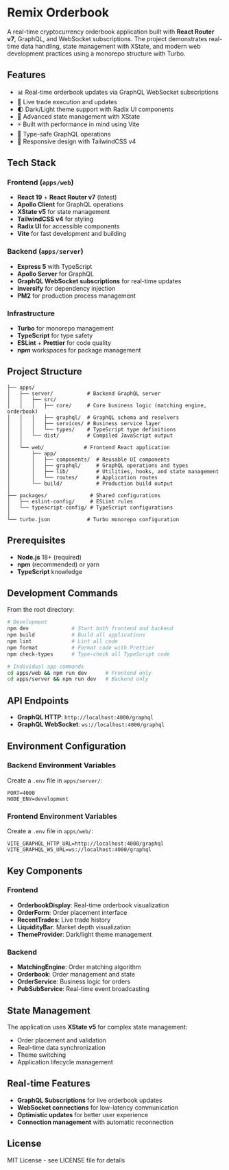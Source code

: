 # Remix Orderbook

A real-time cryptocurrency orderbook application built with **React Router v7**, GraphQL, and WebSocket subscriptions. The project demonstrates real-time data handling, state management with XState, and modern web development practices using a monorepo structure with Turbo.

## Features

- 📊 Real-time orderbook updates via GraphQL WebSocket subscriptions
- 💱 Live trade execution and updates
- 🌓 Dark/Light theme support with Radix UI components
- 🎯 Advanced state management with XState
- ⚡ Built with performance in mind using Vite
- 🔄 Type-safe GraphQL operations
- 📱 Responsive design with TailwindCSS v4

## Tech Stack

### Frontend (`apps/web`)

- **React 19** + **React Router v7** (latest)
- **Apollo Client** for GraphQL operations
- **XState v5** for state management
- **TailwindCSS v4** for styling
- **Radix UI** for accessible components
- **Vite** for fast development and building

### Backend (`apps/server`)

- **Express 5** with TypeScript
- **Apollo Server** for GraphQL
- **GraphQL WebSocket subscriptions** for real-time updates
- **Inversify** for dependency injection
- **PM2** for production process management

### Infrastructure

- **Turbo** for monorepo management
- **TypeScript** for type safety
- **ESLint** + **Prettier** for code quality
- **npm** workspaces for package management

## Project Structure

```
├── apps/
│   ├── server/           # Backend GraphQL server
│   │   ├── src/
│   │   │   ├── core/     # Core business logic (matching engine, orderbook)
│   │   │   ├── graphql/  # GraphQL schema and resolvers
│   │   │   ├── services/ # Business service layer
│   │   │   └── types/    # TypeScript type definitions
│   │   └── dist/         # Compiled JavaScript output
│   │
│   └── web/             # Frontend React application
│       ├── app/
│       │   ├── components/  # Reusable UI components
│       │   ├── graphql/     # GraphQL operations and types
│       │   ├── lib/         # Utilities, hooks, and state management
│       │   └── routes/      # Application routes
│       └── build/           # Production build output
│
├── packages/              # Shared configurations
│   ├── eslint-config/     # ESLint rules
│   └── typescript-config/ # TypeScript configurations
│
└── turbo.json            # Turbo monorepo configuration
```

## Prerequisites

- **Node.js** 18+ (required)
- **npm** (recommended) or yarn
- **TypeScript** knowledge

## Development Commands

From the root directory:

```bash
# Development
npm dev              # Start both frontend and backend
npm build            # Build all applications
npm lint             # Lint all code
npm format           # Format code with Prettier
npm check-types      # Type-check all TypeScript code

# Individual app commands
cd apps/web && npm run dev      # Frontend only
cd apps/server && npm run dev   # Backend only
```

## API Endpoints

- **GraphQL HTTP**: `http://localhost:4000/graphql`
- **GraphQL WebSocket**: `ws://localhost:4000/graphql`

## Environment Configuration

### Backend Environment Variables

Create a `.env` file in `apps/server/`:

```env
PORT=4000
NODE_ENV=development
```

### Frontend Environment Variables

Create a `.env` file in `apps/web/`:

```env
VITE_GRAPHQL_HTTP_URL=http://localhost:4000/graphql
VITE_GRAPHQL_WS_URL=ws://localhost:4000/graphql
```

## Key Components

### Frontend

- **OrderbookDisplay**: Real-time orderbook visualization
- **OrderForm**: Order placement interface
- **RecentTrades**: Live trade history
- **LiquidityBar**: Market depth visualization
- **ThemeProvider**: Dark/light theme management

### Backend

- **MatchingEngine**: Order matching algorithm
- **Orderbook**: Order management and state
- **OrderService**: Business logic for orders
- **PubSubService**: Real-time event broadcasting

## State Management

The application uses **XState v5** for complex state management:

- Order placement and validation
- Real-time data synchronization
- Theme switching
- Application lifecycle management

## Real-time Features

- **GraphQL Subscriptions** for live orderbook updates
- **WebSocket connections** for low-latency communication
- **Optimistic updates** for better user experience
- **Connection management** with automatic reconnection

## License

MIT License - see LICENSE file for details

